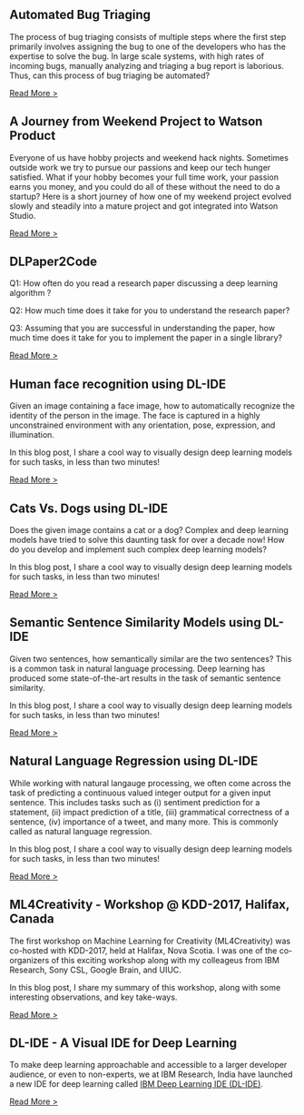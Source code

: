## Automated Bug Triaging

The process of bug triaging consists of multiple steps where the first step primarily involves assigning the bug to one of the developers who has the expertise to solve the bug. In large scale systems, with high rates of incoming bugs, manually analyzing and triaging a bug report is laborious. Thus, can this process of bug triaging be automated?

[Read More >](blogs/bugtriaging.md)

## A Journey from Weekend Project to Watson Product

Everyone of us have hobby projects and weekend hack nights. Sometimes outside work we try to pursue our passions and keep our tech hunger satisfied. What if your hobby becomes your full time work, your passion earns you money, and you could do all of these without the need to do a startup? Here is a short journey of how one of my weekend project evolved slowly and steadily into a mature project and got integrated into Watson Studio.

[Read More >](blogs/journey.md)

## DLPaper2Code

Q1: How often do you read a research paper discussing a deep learning algorithm ?

Q2: How much time does it take for you to understand the research paper? 

Q3: Assuming that you are successful in understanding the paper, how much time does it take for you to implement the paper in a single library?

[Read More >](blogs/dlpaper2code.md)

## Human face recognition using DL-IDE

Given an image containing a face image, how to automatically recognize the identity of the person in the image. The face is captured in a highly unconstrained environment with any orientation, pose, expression, and illumination.

In this blog post, I share a cool way to visually design deep learning models for such tasks, in less than two minutes!

[Read More >](blogs/dlide_face_recognition.md)

## Cats Vs. Dogs using DL-IDE

Does the given image contains a cat or a dog? Complex and deep learning models have tried to solve this daunting task for over a decade now! How do you develop and implement such complex deep learning models?

In this blog post, I share a cool way to visually design deep learning models for such tasks, in less than two minutes!

[Read More >](blogs/dlide_cats_dogs.md)

## Semantic Sentence Similarity Models using DL-IDE

Given two sentences, how semantically similar are the two sentences? This is a common task in natural language processing. Deep learning has produced some state-of-the-art results in the task of semantic sentence similarity.

In this blog post, I share a cool way to visually design deep learning models for such tasks, in less than two minutes!

[Read More >](blogs/dlide_text_classification.md)

## Natural Language Regression using DL-IDE

While working with natural langauge processing, we often come across the task of predicting a continuous valued integer output for a given input sentence. This includes tasks such as (i) sentiment prediction for a statement, (ii) impact prediction of a title, (iii) grammatical correctness of a sentence, (iv) importance of a tweet, and many more. This is commonly called as natural language regression.

In this blog post, I share a cool way to visually design deep learning models for such tasks, in less than two minutes!

[Read More >](blogs/dlide_text_regression.md)


## ML4Creativity - Workshop @ KDD-2017, Halifax, Canada

The first workshop on Machine Learning for Creativity (ML4Creativity) was co-hosted with KDD-2017, held at Halifax, Nova Scotia. I was one of the co-organizers of this exciting workshop along with my colleageus from IBM Research, Sony CSL, Google Brain, and UIUC.

In this blog post, I share my summary of this workshop, along with some interesting observations, and key take-ways. 

[Read More >](blogs/ml4creativity.md)

## DL-IDE - A Visual IDE for Deep Learning

To make deep learning approachable and accessible to a larger developer audience, or even to non-experts, we at IBM Research, India have launched a new IDE for deep learning called [IBM Deep Learning IDE (DL-IDE)](http://dlide.mybluemix.net/).

[Read More >](blogs/dlide.md)
